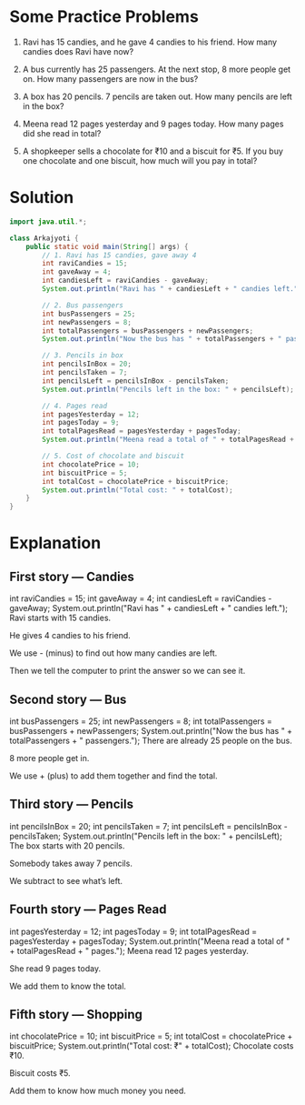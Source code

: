 # Some Practice Problems

1. Ravi has 15 candies, and he gave 4 candies to his friend. How many candies does Ravi have now?

2. A bus currently has 25 passengers. At the next stop, 8 more people get on. How many passengers are now in the bus?

3. A box has 20 pencils. 7 pencils are taken out. How many pencils are left in the box?

4. Meena read 12 pages yesterday and 9 pages today. How many pages did she read in total?

5. A shopkeeper sells a chocolate for ₹10 and a biscuit for ₹5. If you buy one chocolate and one biscuit, how much will you pay in total?

# Solution

```Java
import java.util.*;

class Arkajyoti {
    public static void main(String[] args) {
        // 1. Ravi has 15 candies, gave away 4
        int raviCandies = 15;
        int gaveAway = 4;
        int candiesLeft = raviCandies - gaveAway;
        System.out.println("Ravi has " + candiesLeft + " candies left.");

        // 2. Bus passengers
        int busPassengers = 25;
        int newPassengers = 8;
        int totalPassengers = busPassengers + newPassengers;
        System.out.println("Now the bus has " + totalPassengers + " passengers.");

        // 3. Pencils in box
        int pencilsInBox = 20;
        int pencilsTaken = 7;
        int pencilsLeft = pencilsInBox - pencilsTaken;
        System.out.println("Pencils left in the box: " + pencilsLeft);

        // 4. Pages read
        int pagesYesterday = 12;
        int pagesToday = 9;
        int totalPagesRead = pagesYesterday + pagesToday;
        System.out.println("Meena read a total of " + totalPagesRead + " pages.");

        // 5. Cost of chocolate and biscuit
        int chocolatePrice = 10;
        int biscuitPrice = 5;
        int totalCost = chocolatePrice + biscuitPrice;
        System.out.println("Total cost: " + totalCost);
    }
}
```

# Explanation

<h2>First story — Candies</h2>

int raviCandies = 15;
int gaveAway = 4;
int candiesLeft = raviCandies - gaveAway;
System.out.println("Ravi has " + candiesLeft + " candies left.");
Ravi starts with 15 candies.

He gives 4 candies to his friend.

We use - (minus) to find out how many candies are left.

Then we tell the computer to print the answer so we can see it.


<h2>Second story — Bus</h2>

int busPassengers = 25;
int newPassengers = 8;
int totalPassengers = busPassengers + newPassengers;
System.out.println("Now the bus has " + totalPassengers + " passengers.");
There are already 25 people on the bus.

8 more people get in.

We use + (plus) to add them together and find the total.


<h2>Third story — Pencils</h2>

int pencilsInBox = 20;
int pencilsTaken = 7;
int pencilsLeft = pencilsInBox - pencilsTaken;
System.out.println("Pencils left in the box: " + pencilsLeft);
The box starts with 20 pencils.

Somebody takes away 7 pencils.

We subtract to see what’s left.


<h2>Fourth story — Pages Read</h2>

int pagesYesterday = 12;
int pagesToday = 9;
int totalPagesRead = pagesYesterday + pagesToday;
System.out.println("Meena read a total of " + totalPagesRead + " pages.");
Meena read 12 pages yesterday.

She read 9 pages today.

We add them to know the total.


<h2>Fifth story — Shopping</h2>

int chocolatePrice = 10;
int biscuitPrice = 5;
int totalCost = chocolatePrice + biscuitPrice;
System.out.println("Total cost: ₹" + totalCost);
Chocolate costs ₹10.

Biscuit costs ₹5.

Add them to know how much money you need.